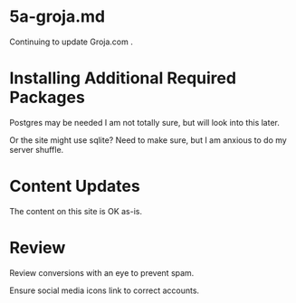 
# 5a-groja.md

Continuing to update Groja.com .

# Installing Additional Required Packages

Postgres may be needed I am not totally sure, but will look into this later.

Or the site might use sqlite?  Need to make sure, but I am anxious to do my server shuffle.

# Content Updates

The content on this site is OK as-is.

# Review

Review conversions with an eye to prevent spam.

Ensure social media icons link to correct accounts.


